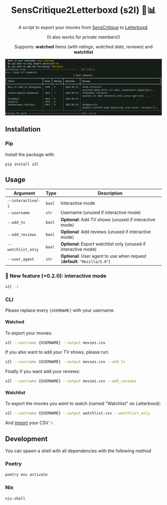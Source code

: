 <div align="center">

# SensCritique2Letterboxd (s2l) 🍿📊

A script to export your movies from [SensCritique](https://senscritique.com) to [Letterboxd](https://letterboxd.com).

(It also works for _private_ members!)

Supports: <b>watched</b> items (with <i>ratings</i>, <i>watched date</i>, <i>reviews</i>) and <b>watchlist</b>

![Screenshot](assets/screenshot.png)

</div>

## Installation

### Pip

Install the package with:

```bash
pip install s2l
```

## Usage

| Argument             | Type   | Description                                                                 |
| -------------------- | ------ | --------------------------------------------------------------------------- |
| `--interactive`/`-i` | `bool` | Interactive mode                                                            |
| `--username`         | `str`  | Username (unused if interactive mode)                                       |
| `--add_tv`           | `bool` | **Optional**: Add TV shows (unused if interactive mode)                     |
| `--add_reviews`      | `bool` | **Optional**: Add reviews (unused if interactive mode)                      |
| `--watchlist_only`   | `bool` | **Optional**: Export watchlist only (unused if interactive mode)            |
| `--user_agent`       | `str`  | **Optional**: User agent to use when request (**default**: `"Mozilla/5.0"`) |

### 🌟 New feature (+0.2.0): interactive mode

```bash
s2l -i
```

### CLI

Please replace every `{USERNAME}` with your username.

#### Watched

To export your movies:

```bash
s2l --username {USERNAME} --output movies.csv
```

If you also want to add your TV shows, please run:

```bash
s2l --username {USERNAME} --output movies.csv --add_tv
```

Finally if you want add your reviews:

```bash
s2l --username {USERNAME} --output movies.csv --add_reviews
```

#### Watchlist

To export the movies you _want_ to watch (named "Watchlist" on Letterboxd):

```bash
s2l --username {USERNAME} --output watchlist.csv --watchlist_only
```

And [import](https://letterboxd.com/import/) your CSV ✨.

## Development

You can spawn a shell with all dependencies with the following method

### Poetry

```bash
poetry env activate
```

### Nix

```bash
nix-shell
```
